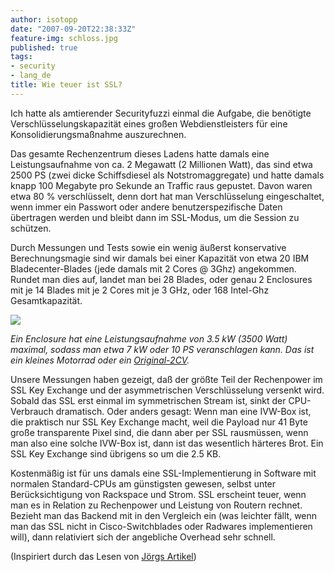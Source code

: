```yaml
---
author: isotopp
date: "2007-09-20T22:38:33Z"
feature-img: schloss.jpg
published: true
tags:
- security
- lang_de
title: Wie teuer ist SSL?
---
```


Ich hatte als amtierender Securityfuzzi einmal die Aufgabe, die benötigte Verschlüsselungskapazität eines großen Webdienstleisters für eine Konsolidierungsmaßnahme auszurechnen.

Das gesamte Rechenzentrum dieses Ladens hatte damals eine Leistungsaufnahme von ca. 2 Megawatt (2 Millionen Watt), das sind etwa 2500 PS (zwei dicke Schiffsdiesel als Notstromaggregate) und hatte damals knapp 100 Megabyte pro Sekunde an Traffic raus gepustet.
Davon waren etwa 80 % verschlüsselt, denn dort hat man Verschlüsselung eingeschaltet, wenn immer ein Passwort oder andere benutzerspezifische Daten übertragen werden und bleibt dann im SSL-Modus, um die Session zu schützen.

Durch Messungen und Tests sowie ein wenig äußerst konservative Berechnungsmagie sind wir damals bei einer Kapazität von etwa 20 IBM Bladecenter-Blades (jede damals mit 2 Cores @ 3Ghz) angekommen.
Rundet man dies auf, landet man bei 28 Blades, oder genau 2 Enclosures mit je 14 Blades mit je 2 Cores mit je 3 GHz, oder 168 Intel-Ghz Gesamtkapazität.

[![](https://blog.koehntopp.info/uploads/2cv.jpg)](https://flickr.com/photos/jmanners/220977724)

*Ein Enclosure hat eine Leistungsaufnahme von 3.5 kW (3500 Watt) maximal, sodass man etwa 7 kW oder 10 PS veranschlagen kann.
Das ist ein kleines Motorrad oder ein [Original-2CV](http://de.wikipedia.org/wiki/2CV).*

Unsere Messungen haben gezeigt, daß der größte Teil der Rechenpower im SSL Key Exchange und der asymmetrischen Verschlüsselung versenkt wird.
Sobald das SSL erst einmal im symmetrischen Stream ist, sinkt der CPU-Verbrauch dramatisch.
Oder anders gesagt:
Wenn man eine IVW-Box ist, die praktisch nur SSL Key Exchange macht, weil die Payload nur 41 Byte große transparente Pixel sind, die dann aber per SSL rausmüssen, wenn man also eine solche IVW-Box ist, dann ist das wesentlich härteres Brot.
Ein SSL Key Exchange sind übrigens so um die 2.5 KB.

Kostenmäßig ist für uns damals eine SSL-Implementierung in Software mit normalen Standard-CPUs am günstigsten gewesen, selbst unter Berücksichtigung von Rackspace und Strom.
SSL erscheint teuer, wenn man es in Relation zu Rechenpower und Leistung von Routern rechnet.
Bezieht man das Backend mit in den Vergleich ein (was leichter fällt, wenn man das SSL nicht in Cisco-Switchblades oder Radwares implementieren will), dann relativiert sich der angebliche Overhead sehr schnell.

(Inspiriert durch das Lesen von
[Jörgs Artikel](http://www.c0t0d0s0.org/archives/3497-The-need-for-cryptography-everywhere.html))
